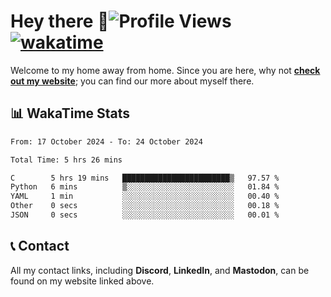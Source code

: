 # Hey there :wave:![Profile Views](https://komarev.com/ghpvc/?username=skifli) [![wakatime](https://wakatime.com/badge/user/b4317b02-0c6d-457b-82a4-a448b8a8d1df.svg)](https://wakatime.com/@b4317b02-0c6d-457b-82a4-a448b8a8d1df)

Welcome to my home away from home. Since you are here, why not [**check out my website**](https://skifli.github.io); you can find our more about myself there.

## 📊 WakaTime Stats

<!--START_SECTION:waka-->

```txt
From: 17 October 2024 - To: 24 October 2024

Total Time: 5 hrs 26 mins

C        5 hrs 19 mins   ████████████████████████▒   97.57 %
Python   6 mins          ▒░░░░░░░░░░░░░░░░░░░░░░░░   01.84 %
YAML     1 min           ░░░░░░░░░░░░░░░░░░░░░░░░░   00.40 %
Other    0 secs          ░░░░░░░░░░░░░░░░░░░░░░░░░   00.18 %
JSON     0 secs          ░░░░░░░░░░░░░░░░░░░░░░░░░   00.01 %
```

<!--END_SECTION:waka-->

## 📞 Contact

All my contact links, including **Discord**, **LinkedIn**, and **Mastodon**, can be found on my website linked above.
